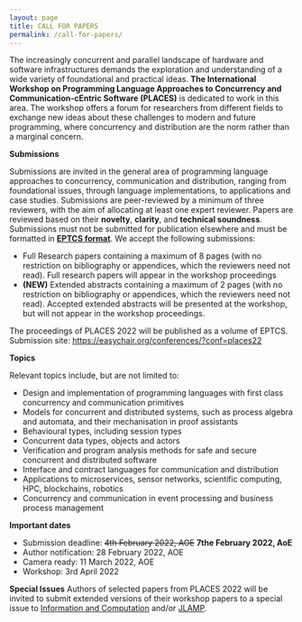```yaml
---
layout: page
title: CALL FOR PAPERS
permalink: /call-for-papers/
---
```


The increasingly concurrent and parallel landscape of hardware and software infrastructures demands the exploration and understanding of a wide variety of foundational and practical ideas. **The International Workshop on Programming Language Approaches to Concurrency and Communication-cEntric Software (PLACES)** is dedicated to work in this area. The workshop offers a forum for researchers from different fields to exchange new ideas about these challenges to modern and future programming, where concurrency and distribution are the norm rather than a marginal concern.  

**Submissions** 

Submissions are invited in the general area of programming language approaches to concurrency, communication and distribution, ranging from foundational issues, through language implementations, to applications and case studies. Submissions are peer-reviewed by a minimum of three reviewers, with the aim of allocating at least one expert reviewer. Papers are reviewed based on their **novelty**, **clarity**, and **technical soundness**. Submissions must not be submitted for publication elsewhere and must be formatted in [**EPTCS format**](http://style.eptcs.org/). 
We accept the following submissions: 
* Full Research papers containing a maximum of 8 pages (with no restriction on bibliography or appendices, which the reviewers need not read). Full research papers will appear in the workshop proceedings
* **(NEW)** Extended abstracts containing a maximum of 2 pages (with no restriction on bibliography or appendices, which the reviewers need not read). Accepted extended abstracts will be presented at the workshop, but will not appear in the workshop proceedings. 

The proceedings of PLACES 2022 will be published as a volume of EPTCS. 
Submission site: https://easychair.org/conferences/?conf=places22



**Topics**

Relevant topics include, but are not limited to:
* Design and implementation of programming languages with first class concurrency and communication primitives
* Models for concurrent and distributed systems, such as process algebra and automata, and their mechanisation in proof assistants 
* Behavioural types, including session types
* Concurrent data types, objects and actors
* Verification and program analysis methods for safe and secure concurrent and distributed software 
* Interface and contract languages for communication and distribution
* Applications to microservices, sensor networks, scientific computing, HPC, blockchains, robotics
* Concurrency and communication in event processing and business process management

**Important dates**
* Submission deadline: ~~4th February 2022, AOE~~ **7the February 2022, AoE**
* Author notification: 28 February 2022, AOE
* Camera ready: 11 March 2022, AOE
* Workshop: 3rd April 2022

**Special Issues**
Authors of selected papers from PLACES 2022 will be invited to submit extended versions of their workshop papers to a special issue to [Information and Computation](https://www.journals.elsevier.com/information-and-computation) and/or [JLAMP](https://www.journals.elsevier.com/journal-of-logical-and-algebraic-methods-in-programming). 
